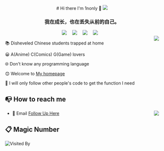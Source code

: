 <div align="center">
  # Hi there I'm 1nonly 👋
  <img src="https://cdn.jsdelivr.net/gh/ye-tutu/blog-cdn@main/picture/1650693278000.gif">
</div>
<h3 align="center">我在成长，也在丢失从前的自己。</h3>
<div align="center">
  <a href="https://www.tutime.cn/"><img src="https://img.shields.io/badge/Blog-我的博客-blue"></a>&emsp;
  <a href="https://twitter.com/HiTuYes/"><img src="https://img.shields.io/badge/Twitter-%E6%8E%A8%E7%89%B9-blue"></a>&emsp;
  <a href="https://space.bilibili.com/498959589"><img src="https://img.shields.io/badge/Bilibili-B%E7%AB%99-ff69b4"></a>&emsp;
  <a href="mailto:me@hifurry.cn"><img src="https://img.shields.io/badge/Email-邮箱-blue"></a>&emsp;
  <!--<img src="https://visitor-badge.glitch.me/badge?page_id=ye-tutu">-->
</div>
<a href="https://nonly.cn">
  <img align="right" src="https://github-readme-stats-mu-azure.vercel.app/api?username=1nonly&show_icons=true&theme=default" />
</a>

📚 Disheveled Chinese students trapped at home

😀 A(Anime) C(Comics) G(Game) lovers

🌐 Don't know any programming language

😊 Welcome to [My homepage](https://nonly.cn)

👀 I will only follow other people's code to get the function I need

## 📭 How to reach me
<img align="right" src="https://github-readme-stats-mu-azure.vercel.app/api/top-langs?username=Inon1y&layout=compact" />

- 📧 Email [Follow Up Here](mailto:admin@nonly.cn)

## 📋 Magic Number

![Visited By](https://count.getloli.com/get/@Inon1y?theme=rule34)
